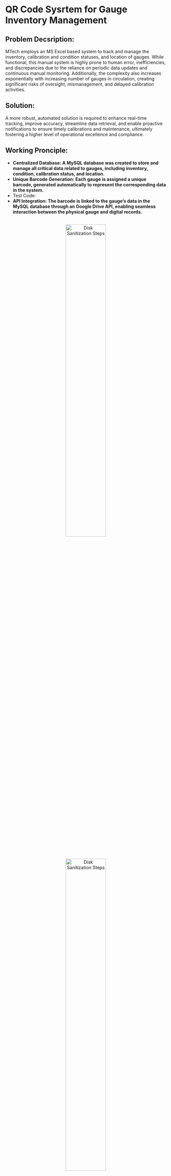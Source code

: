<h1>QR Code Sysrtem for Gauge Inventory Management</h1>

<h2> Problem Decsription: </h2>
MTech employs an MS Excel based system to track and manage the inventory, calibration and condition statuses, and location of gauges. While functional, this manual system is highly prone to human error, inefficiencies, and discrepancies due to the reliance on periodic data updates and continuous manual monitoring. Additionally, the complexity also increases exponentially with increasing number of gauges in circulation, creating significant risks of oversight, mismanagement, and delayed calibration activities. 

<h2> Solution:</h2>
A more robust, automated solution is required to enhance real-time tracking, improve accuracy, streamline data retrieval, and enable proactive notifications to ensure timely calibrations and maintenance, ultimately fostering a higher level of operational excellence and compliance.

<h2> Working Pronciple:</h2>
  
- <b>Centralized Database: A MySQL database was created to store and manage all critical data related to gauges, including inventory, condition, calibration status, and location.</b>
- <b>Unique Barcode Generation: Each gauge is assigned a unique barcode, generated automatically to represent the corresponding data in the system.</b>
- Test Code: 
- <b>API Integration: The barcode is linked to the gauge’s data in the MySQL database through an Google Drive API, enabling seamless interaction between the physical gauge and digital records. </b> 






<p align="center">
<br/>
<img src="https://imgur.com/p1vv3DR.png" height="50%" width="50%" alt="Disk Sanitization Steps"/>
<p align="center">
<br/>
<img src="https://imgur.com/8htK8jn.png" height="50%" width="50%" alt="Disk Sanitization Steps"/>


<h2> Key Benifits & Improvements:</h2>

- <b>Reduced Scrap: Early detection of insert damage leads to fewer defective parts.</b>
- <b>Extended Tool Life: Predictive tool change capabilities have led to a 25% increase in insert life for half of the inserts, reducing overall tool replacement costs.</b>
- <b>Labor Savings: Elimination of manual inspection removes the need for inspection operators</b>
- <b>Improved Operational Efficiency: Real-time detection and stoppage of the lathe increases production efficiency.</b>
<p align="center">
<br/>
<img src="https://imgur.com/o6PysRA.png" height="60%" width="60%" alt="Disk Sanitization Steps"/>
